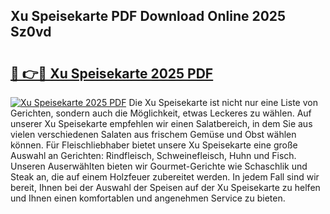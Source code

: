 ## Xu Speisekarte PDF Download Online 2025 Sz0vd

# <h2><a href="http://gccqkag.nevu.top/?p=Xu+Speisekarte">🔗 👉🔴 Xu Speisekarte 2025 PDF</a></h2>

[![Xu Speisekarte 2025 PDF](https://i.imgur.com/dBaPXMq.png)](http://gccqkag.nevu.top/?p=Xu+Speisekarte)
Die Xu Speisekarte ist nicht nur eine Liste von Gerichten, sondern auch die Möglichkeit, etwas Leckeres zu wählen. Auf unserer Xu Speisekarte empfehlen wir einen Salatbereich, in dem Sie aus vielen verschiedenen Salaten aus frischem Gemüse und Obst wählen können. Für Fleischliebhaber bietet unsere Xu Speisekarte eine große Auswahl an Gerichten: Rindfleisch, Schweinefleisch, Huhn und Fisch. Unseren Auserwählten bieten wir Gourmet-Gerichte wie Schaschlik und Steak an, die auf einem Holzfeuer zubereitet werden. In jedem Fall sind wir bereit, Ihnen bei der Auswahl der Speisen auf der Xu Speisekarte zu helfen und Ihnen einen komfortablen und angenehmen Service zu bieten.
